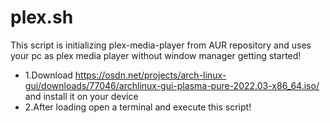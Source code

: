 # plex.sh
This script is initializing plex-media-player from AUR repository and uses your pc as plex media player without window manager getting started!
+ 1.Download https://osdn.net/projects/arch-linux-gui/downloads/77046/archlinux-gui-plasma-pure-2022.03-x86_64.iso/  and install it on your device
+ 2.After loading open a terminal and execute this script!

